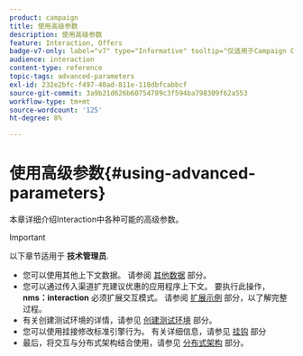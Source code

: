 ```yaml
---
product: campaign
title: 使用高级参数
description: 使用高级参数
feature: Interaction, Offers
badge-v7-only: label="v7" type="Informative" tooltip="仅适用于Campaign Classicv7"
audience: interaction
content-type: reference
topic-tags: advanced-parameters
exl-id: 232e2bfc-f497-40ad-811e-118dbfcabbcf
source-git-commit: 3a9b21d626b60754789c3f594ba798309f62a553
workflow-type: tm+mt
source-wordcount: '125'
ht-degree: 8%

---
```


# 使用高级参数{#using-advanced-parameters}



本章详细介绍Interaction中各种可能的高级参数。

>[!IMPORTANT]
>
>以下章节适用于 **技术管理员**.

* 您可以使用其他上下文数据。 请参阅 [其他数据](../../interaction/using/additional-data.md) 部分。
* 您可以通过传入渠道扩充建议优惠的应用程序上下文。 要执行此操作， **nms：interaction** 必须扩展交互模式。 请参阅 [扩展示例](../../interaction/using/extension-example.md) 部分，以了解完整过程。
* 有关创建测试环境的详情，请参见 [创建测试环境](../../interaction/using/creating-a-test-environment.md) 部分。
* 您可以使用挂接修改标准引擎行为。 有关详细信息，请参见 [挂钩](../../interaction/using/hooks.md) 部分
* 最后，将交互与分布式架构结合使用，请参见 [分布式架构](../../interaction/using/distributed-architectures.md) 部分。
